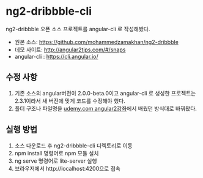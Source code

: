 # ng2-dribbble-cli
ng2-dribbble 오픈 소스 프로젝트를 angular-cli 로 작성해봤다.
- 원본 소스: https://github.com/mohammedzamakhan/ng2-dribbble
- 데모 사이트: http://angular2tips.com/#/snaps
- angular-cli : https://cli.angular.io/

## 수정 사항
  1. 기존 소스의 angular버전이 2.0.0-beta.0이고 angular-cli 로 생성한 프로젝트는 2.3.1이라서 새 버전에 맞게 코드를 수정해야 했다.
  2. 폴더 구조나 파일명을 [udemy.com angular2강좌](https://www.udemy.com/the-complete-guide-to-angular-2/learn)에서 배웠던 방식대로 바꿔봤다.

## 실행 방법
  1. 소스 다운로드 후 ng2-dribbble-cli 디렉토리로 이동
  2. npm install 명령어로 npm 모듈 설치
  3. ng serve 명령어로 lite-server 실행
  4. 브라우저에서 http://localhost:4200으로 접속
